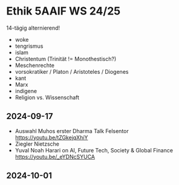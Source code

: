# Ethik 5AAIF WS 24/25

14-tägig alternierend!

- woke
- tengrismus
- islam
- Christentum (Trinität != Monothestisch?)
- Meschenrechte
- vorsokratiker / Platon / Aristoteles / Diogenes
- kant
- Marx
- indigene
- Religion vs. Wissenschaft

## 2024-09-17

- Auswahl Muhos erster Dharma Talk Felsentor <https://youtu.be/tZGkejqXhiY>
- Ziegler Nietzsche
- Yuval Noah Harari on AI, Future Tech, Society & Global Finance <https://youtu.be/_eYDNcSYUCA>

## 2024-10-01
